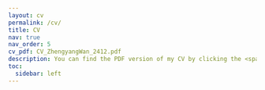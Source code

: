 ```yaml
---
layout: cv
permalink: /cv/
title: CV
nav: true
nav_order: 5
cv_pdf: CV_ZhengyangWan_2412.pdf
description: You can find the PDF version of my CV by clicking the <span style="color: #003399;">PDF icon</span> on the right.
toc:
  sidebar: left
---
```

